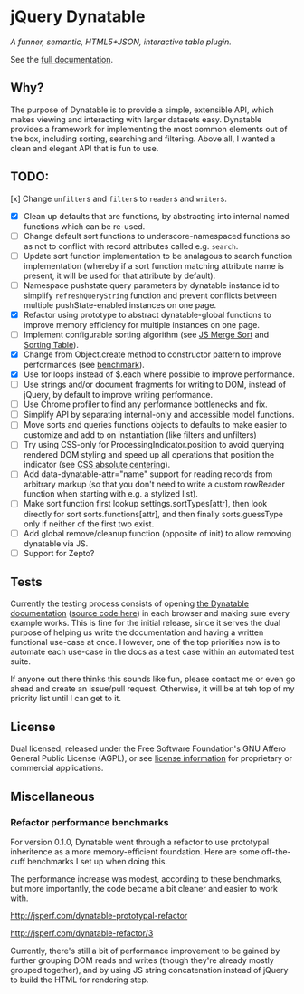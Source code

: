 # jQuery Dynatable

*A funner, semantic, HTML5+JSON, interactive table plugin.*

See the [full documentation](http://www.dynatable.com).

## Why?

The purpose of Dynatable is to provide a simple, extensible API, which
makes viewing and interacting with larger datasets easy. Dynatable
provides a framework for implementing the most common elements out of
the box, including sorting, searching and filtering. Above
all, I wanted a clean and elegant API that is fun to use.

## TODO:

[x] Change `unfilter`s and `filter`s to `reader`s and `writer`s.
- [x] Clean up defaults that are functions, by abstracting into internal
  named functions which can be re-used.
- [ ] Change default sort functions to underscore-namespaced functions so as
  not to conflict with record attributes called e.g. `search`.
- [ ] Update sort function implementation to be analagous to search function
  implementation (whereby if a sort function matching attribute name is
  present, it will be used for that attribute by default).
- [ ] Namespace pushstate query parameters by dynatable instance id to
  simplify `refreshQueryString` function and prevent conflicts between
  multiple pushState-enabled instances on one page.
- [x] Refactor using prototype to abstract dynatable-global functions to
  improve memory efficiency for multiple instances on one page.
- [ ] Implement configurable sorting algorithm (see
  [JS Merge Sort](http://en.literateprograms.org/Merge_sort_%28JavaScript%29) and [Sorting Table](http://blog.vjeux.com/2010/javascript/javascript-sorting-table.html)).
- [x] Change from Object.create method to constructor pattern to improve
  performances (see
  [benchmark](http://jsperf.com/object-create-vs-constructor-vs-object-literal/7)).
- [x] Use for loops instead of $.each where possible to improve
  performance.
- [ ] Use strings and/or document fragments for writing to DOM, instead of
  jQuery, by default to improve writing performance.
- [ ] Use Chrome profiler to find any performance bottlenecks and fix.
- [ ] Simplify API by separating internal-only and accessible model
  functions.
- [ ] Move sorts and queries functions objects to defaults to make easier to
  customize and add to on instantiation (like filters and unfilters)
- [ ] Try using CSS-only for ProcessingIndicator.position to avoid querying
  rendered DOM styling and speed up all operations that position the
  indicator (see [CSS absolute
  centering](http://codepen.io/shshaw/full/gEiDt)).
- [ ] Add data-dynatable-attr="name" support for reading records from
  arbitrary markup (so that you don't need to write a custom rowReader
  function when starting with e.g. a stylized list).
- [ ] Make sort function first lookup settings.sortTypes[attr], then look
  directly for sort sorts.functions[attr], and then finally
  sorts.guessType only if neither of the first two exist.
- [ ] Add global remove/cleanup function (opposite of init) to allow
  removing dynatable via JS.
- [ ] Support for Zepto?

## Tests

Currently the testing process consists of opening [the Dynatable
documentation](http://os.alfajango.com/dynatable)
([source code
here](https://github.com/alfajango/alfajango.github.com/blob/master/_posts/2012-01-09-dynatable.md)) in
each browser and making sure every example works. This is fine for the
initial release, since it serves the dual purpose of helping us write
the documentation and having a written functional use-case at once.
However, one of the top priorities now is to automate each use-case in
the docs as a test case within an automated test suite.

If anyone out there thinks this sounds like fun, please contact me or
even go ahead and create an issue/pull request. Otherwise, it will be at
teh top of my priority list until I can get to it.

## License

Dual licensed, released under the Free Software Foundation's
GNU Affero General Public License (AGPL), or see [license
information](http://www.dynatable.com/license) for proprietary or
commercial applications.

## Miscellaneous

### Refactor performance benchmarks

For version 0.1.0, Dynatable went through a refactor to use prototypal
inheritence as a more memory-efficient foundation. Here are some
off-the-cuff benchmarks I set up when doing this.

The performance increase was modest, according to these benchmarks, but
more importantly, the code became a bit cleaner and easier to work with.

http://jsperf.com/dynatable-prototypal-refactor

http://jsperf.com/dynatable-refactor/3

Currently, there's still a bit of performance improvement to be gained
by further grouping DOM reads and writes (though they're already mostly
grouped together), and by using JS string concatenation instead of
jQuery to build the HTML for rendering step.
